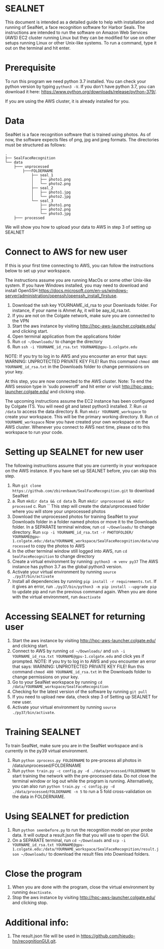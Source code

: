 # SEALNET

This document is intended as a detailed guide to help with
installation and running of
SealNet, a face recognition software for Harbor Seals. The
instructions are intended to
run the software on Amazon Web Services (AWS) EC2 cluster running
Linux but they can be
modified for use on other setups running Linux or other Unix-like
systems.
To run a command, type it out on the terminal and hit enter.

# Prerequisite

To run this program we need python 3.7 installed. You can check your python version
by typing `python3 -V`. If you don't have python 3.7, you can download it here:
https://www.python.org/downloads/release/python-379/.

If you are using the AWS cluster, it is already installed for you.

# Data

SealNet is a face recognition software that is trained using photos.
As of now, the software
expects files of png, jpg and jpeg formats.
The directories must be structured as follows:
```
.
├── SealFaceRecognition
└── data
    ├─── unprocessed 
        ├───FOLDERNAME
            ├── seal_1
            │   ├── photo1.png
            │   └── photo2.png
            ├── seal_2
            │   ├── photo1.jpg
            │   └── photo2.jpg
            └── seal_3
                ├── photo1.png
                ├── photo2.png
                └── photo3.jpg
    ├─── processed 
```
We will show you how to upload your data to AWS in step 3 of setting up SEALNET

# Connect to AWS for new user

If this is your first time connecting to AWS, you can follow the instructions
below to set up your workspace. 

The instructions assume you are running MacOs or some other Unix-like
system. If you have
Windows installed, you may need to download and install OpenSSH
https://docs.microsoft.com/en-us/windows-server/administration/openssh/openssh_install_firstuse.
1. Download the ssh key YOURNAME_id_rsa to your Downloads folder.
For instance, if your name is Ahmet Ay, it will be aay_id_rsa.txt.
2. If you are not on the Colgate network, make sure you are connected
to the VPN
3. Start the aws instance by visiting http://hpc-aws-launcher.colgate.edu/ and clicking start.
4. Open terminal application from the applications folder
5. Run `cd ~/Downloads/` to change the directory
6. Run `ssh -i YOURNAME_id_rsa.txt YOURNAME@gpu-1.colgate.edu`

NOTE: If you try to log in to AWS and you encounter an error that says:
    WARNING: UNPROTECTED PRIVATE KEY FILE!
Run this command `chmod 400 YOURNAME_id_rsa.txt` in the Downloads folder to
change permissions on your key.

At this step, you are now connected to the AWS cluster. 
Note: To end the AWS session type in 'sudo poweroff' and hit enter
or visit http://hpc-aws-launcher.colgate.edu/ and clicking stop.

The upcoming instructions assume the EC2 instance has been configured by
Colgate ITS. You will need git and latest python3 installed. 
7. Run `cd /data` to access the data directory
8. Run `mkdir YOURNAME_workspace` to create your workspace. This will be
the primary working directory.
9. Run `cd YOURNAME_workspace`
Now you have created your own workspace on the AWS cluster. Whenever you
connect to AWS next time, please cd to this workspace to run your code.

# Setting up SEALNET for new user

The following instructions assume that you are currently in your workspace
on the AWS instance. If you have set up SEALNET before, you can skip this 
step.

1. Run `git clone https://github.com/zbirenbaum/SealFaceRecognition.git` to
download SealNet
2.  a. Run `mkdir data && cd data`
    b. Run `mkdir unprocessed && mkdir processed`
    c. Run `` 
    This step will create the data/unprocessed folder where you will store your 
    unprocessed photos
3. Download the unprocessed photos for training SealNet to your Downloads
folder in a folder named photos or move it to the Downloads folder. In a SEPARATE terminal window, run `cd ~/Downloads/` to change
directory. Run 
`scp -i YOURNAME_id_rsa.txt -r PHOTOFOLDER/ YOURNAME@gpu-1.colgate.edu:/data/YOURNAME_workspace/SealFaceRecognition/data/unprocessed` 
to copy the photos to AWS
4. In the other terminal window still logged into AWS, run `cd SealFaceRecognition` to change directory
5. Create a virtual environment by running:
`python3 -m venv py37`
The AWS instance has python 3.7 as the global python3 version.
6. Activate your virtual environment by running `source ./py37/bin/activate`
7. Install all dependencies by running `pip install -r requirements.txt`. If it gives an error,
run `./py37/bin/python3 -m pip install --upgrade pip` to update pip and run the previous command again.
When you are done with the virtual environment, run `deactivate`

# Accessing SEALNET for returning user

1. Start the aws instance by visiting http://hpc-aws-launcher.colgate.edu/ and clicking start.
2. Connect to AWS by running `cd ~/Downloads/` 
and  `ssh -i YOURNAME_id_rsa.txt YOURNAME@gpu-1.colgate.edu` and click yes if prompted.
NOTE: If you try to log in to AWS and you encounter an error that says:
    WARNING: UNPROTECTED PRIVATE KEY FILE!
Run this command `chmod 400 YOURNAME_id_rsa.txt` in the Downloads folder to
change permissions on your key.
3. Go to your SealNet workspace by running
`cd /data/YOURNAME_workspace/SealFaceRecognition` 
4. Checking for the latest version of the software by running `git pull` 
5. If you need to upload new data, check step 3 of Setting up SEALNET for new user. 
6. Activate your virtual environment by running `source ./py37/bin/activate`.

# Training SEALNET

To train SealNet, make sure you are in the SealNet workspace and is 
currently in the py39 virtual environment.

1. Run `python zprocess.py FOLDERNAME` to pre-process all photos in 
/data/unprocessed/FOLDERNAME 
2. Run `python train.py -c config.py -d ./data/processed/FOLDERNAME` to start training
the network with the pre-processed data. Do not close the
terminal window or log out while the program is running.
Alternatively, you can also run `python train.py -c config.py -d ./data/processed/FOLDERNAME -n 5`
to run a 5 fold cross-validation on the data in FOLDERNAME.

# Using SEALNET for prediction

1. Run `python seenbefore.py` to run the recognition model on your probe data. It will output 
a result.json file that you will use to open the GUI.
2. On a SEPARATE terminal, run `cd ~/Downloads` and
`scp -i YOURNAME_id_rsa.txt YOURNAME@gpu-1.colgate.edu:/data/YOURNAME_workspace/SealFaceRecognition/result.json ~/Downloads/`
to download the result files into Download folders.

# Close the program

1. When you are done with the program, close the virtual environment by running `deactivate`.
2. Stop the aws instance by visiting http://hpc-aws-launcher.colgate.edu/ and clicking stop.

# Additional info:
1. The result.json file will be used in https://github.com/hieudo-hn/recognitionGUI.git.